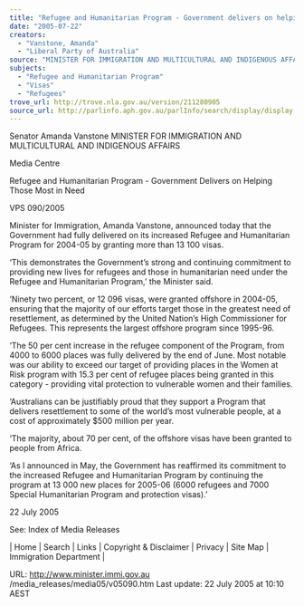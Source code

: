 ```yaml
---
title: "Refugee and Humanitarian Program - Government delivers on helping those most in need."
date: "2005-07-22"
creators:
  - "Vanstone, Amanda"
  - "Liberal Party of Australia"
source: "MINISTER FOR IMMIGRATION AND MULTICULTURAL AND INDIGENOUS AFFAIRS"
subjects:
  - "Refugee and Humanitarian Program"
  - "Visas"
  - "Refugees"
trove_url: http://trove.nla.gov.au/version/211280905
source_url: http://parlinfo.aph.gov.au/parlInfo/search/display/display.w3p;query=Id%3A%22media/pressrel/DARG6%22
---
```


 Senator Amanda Vanstone  MINISTER FOR IMMIGRATION AND MULTICULTURAL AND INDIGENOUS AFFAIRS

 Media Centre

 Refugee and Humanitarian Program - Government Delivers on Helping  Those Most in Need 

 VPS 090/2005

 Minister for Immigration, Amanda Vanstone, announced today that the Government had fully delivered on its increased Refugee and Humanitarian  Program for 2004-05 by granting more than 13 100 visas.

 ‘This demonstrates the Government’s strong and continuing commitment to providing new lives for refugees and those in humanitarian need under  the Refugee and Humanitarian Program,’ the Minister said.

 ‘Ninety two percent, or 12 096 visas, were granted offshore in 2004-05, ensuring that the majority of our efforts target those in the greatest need of  resettlement, as determined by the United Nation’s High Commissioner for Refugees. This represents the largest offshore program since 1995-96.

 ‘The 50 per cent increase in the refugee component of the Program, from 4000 to 6000 places was fully delivered by the end of June. Most notable  was our ability to exceed our target of providing places in the Women at Risk program with 15.3 per cent of refugee places being granted in this  category - providing vital protection to vulnerable women and their families.

 ‘Australians can be justifiably proud that they support a Program that delivers resettlement to some of the world’s most vulnerable people, at a cost  of approximately $500 million per year.

 ‘The majority, about 70 per cent, of the offshore visas have been granted to people from Africa.

 ‘As I announced in May, the Government has reaffirmed its commitment to the increased Refugee and Humanitarian Program by continuing the  program at 13 000 new places for 2005-06 (6000 refugees and 7000 Special Humanitarian Program and protection visas).’

 22 July 2005

 See: Index of Media Releases

 | Home | Search | Links | Copyright & Disclaimer | Privacy | Site Map | Immigration Department |

 URL: http://www.minister.immi.gov.au /media_releases/media05/v05090.htm  Last update: 22 July 2005 at 10:10 AEST 


